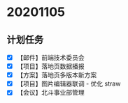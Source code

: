 # 20201105

## 计划任务

- [x] 【邮件】前端技术委员会
- [x] 【项目】落地页数据播报
- [x] 【方案】落地页多版本新方案
- [x] 【项目】图片编辑器联调 - 优化 straw
- [x] 【会议】北斗事业部管理

